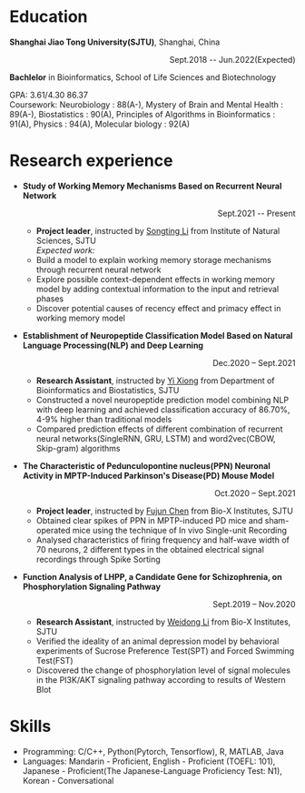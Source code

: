 <!-- ---
layout: archive
title: "CV"
permalink: /cv/
author_profile: true
redirect_from:
  - /resume
---

{% include base_path %}
 -->
Education
======
__Shanghai Jiao Tong University(SJTU)__,  Shanghai,  China <p align="right">Sept.2018 -- Jun.2022(Expected)</p>
__Bachlelor__ in Bioinformatics, School of Life Sciences and Biotechnology

GPA:  3.61/4.30  86.37   
Coursework:  Neurobiology : 88(A-),  Mystery of Brain and Mental Health : 89(A-),  Biostatistics : 90(A),  Principles of Algorithms in Bioinformatics : 91(A),  Physics : 94(A),  Molecular biology : 92(A)

Research experience
======
* __Study of Working Memory Mechanisms Based on Recurrent Neural Network__ <p align="right">Sept.2021 -- Present</p>
  * __Project leader__, instructed by [Songting Li](https://ins.sjtu.edu.cn/people/songtingli/) from Institute of Natural Sciences, SJTU  
  _Expected work:_
  * Build a model to explain working memory storage mechanisms through recurrent neural network
  * Explore possible context-dependent effects in working memory model by adding contextual information to the input and retrieval phases 
  * Discover potential causes of recency effect and primacy effect in working memory model
  
* __Establishment of Neuropeptide Classification Model Based on Natural Language Processing(NLP) and Deep Learning__ <p align="right">Dec.2020 – Sept.2021</p>
  * __Research Assistant__, instructed by [Yi Xiong](https://xbioinfo.sjtu.edu.cn/index-en.php) from Department of Bioinformatics and Biostatistics, SJTU
  * Constructed a novel neuropeptide prediction model combining NLP with deep learning and achieved classification accuracy of 86.70\%, 4-9\% higher than traditional models
  * Compared prediction effects of different combination of recurrent neural networks(SingleRNN, GRU, LSTM) and word2vec(CBOW, Skip-gram) algorithms 
  
* __The Characteristic of Pedunculopontine nucleus(PPN) Neuronal Activity in MPTP-Induced Parkinson's Disease(PD) Mouse Model__ <p align="right">Oct.2020 – Sept.2021</p>
  * __Project leader__, instructed by [Fujun Chen](https://life.sjtu.edu.cn/teacher/En/FujunChen) from Bio-X Institutes, SJTU
  * Obtained clear spikes of PPN in MPTP-induced PD mice and sham-operated mice using the technique of In vivo Single-unit Recording
  * Analysed characteristics of firing frequency and half-wave width of 70 neurons, 2 different types in the obtained electrical signal recordings through Spike Sorting

* __Function Analysis of LHPP, a Candidate Gene for Schizophrenia, on Phosphorylation Signaling Pathway__ <p align="right">Sept.2019 – Nov.2020</p>
  * __Research Assistant__, instructed by [Weidong Li](https://lwdlab.sjtu.edu.cn/) from Bio-X Institutes, SJTU
  * Verified the ideality of an animal depression model by behavioral experiments of Sucrose Preference Test(SPT) and Forced Swimming Test(FST)
  * Discovered the change of phosphorylation level of signal molecules in the PI3K/AKT signaling pathway according to results of Western Blot
  
Skills
======
* Programming:  C/C++, Python(Pytorch, Tensorflow), R, MATLAB, Java
* Languages:  Mandarin - Proficient, English - Proficient (TOEFL: 101), Japanese - Proficient(The Japanese-Language Proficiency Test: N1), Korean - Conversational

